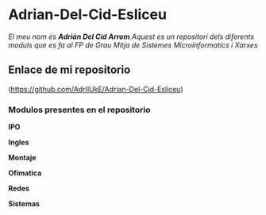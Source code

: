 # Adrian-Del-Cid-Esliceu

*El meu nom és **Adrián Del Cid Arrom**.Aquest es un repositori dels diferents moduls que es fa al FP de Grau Mitja de Sistemes Microinformatics i Xarxes*

## Enlace de mi repositorio
(https://github.com/AdrIlUkE/Adrian-Del-Cid-Esliceu)

### Modulos presentes en el repositorio

**IPO**

**Ingles**

**Montaje**

**Ofimatica**

**Redes**

**Sistemas**
